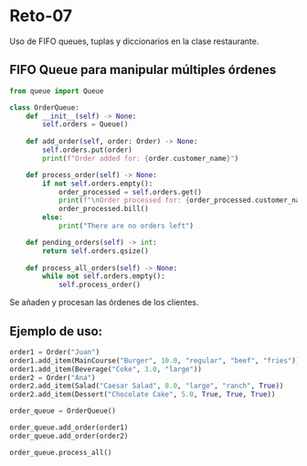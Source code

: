 # Reto-07
Uso de FIFO queues, tuplas y diccionarios en la clase restaurante.

## FIFO Queue para manipular múltiples órdenes
```python
from queue import Queue

class OrderQueue: 
    def __init__(self) -> None:
        self.orders = Queue()
    
    def add_order(self, order: Order) -> None:
        self.orders.put(order)
        print(f"Order added for: {order.customer_name}")

    def process_order(self) -> None: 
        if not self.orders.empty():
            order_processed = self.orders.get()
            print(f"\nOrder processed for: {order_processed.customer_name}")
            order_processed.bill()
        else:
            print("There are no orders left")

    def pending_orders(self) -> int:
        return self.orders.qsize()
    
    def process_all_orders(self) -> None:
        while not self.orders.empty():
            self.process_order()
```
Se añaden y procesan las órdenes de los clientes.
## Ejemplo de uso: 

```python
order1 = Order("Juan")
order1.add_item(MainCourse("Burger", 10.0, "regular", "beef", "fries"))
order1.add_item(Beverage("Coke", 3.0, "large"))
order2 = Order("Ana")
order2.add_item(Salad("Caesar Salad", 8.0, "large", "ranch", True))
order2.add_item(Dessert("Chocolate Cake", 5.0, True, True, True))

order_queue = OrderQueue()

order_queue.add_order(order1)
order_queue.add_order(order2)

order_queue.process_all()
```
